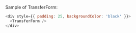 Sample of TransferForm:

```js
<div style={{ padding: 25, backgroundColor: 'black' }}>
  <TransferForm />
</div>
```
